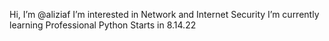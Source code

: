 Hi, I’m @aliziaf
I’m interested in Network and Internet Security
I’m currently learning Professional Python
Starts in 8.14.22
<!---
aliziaf/aliziaf is a ✨ special ✨ repository because its `README.md` (this file) appears on your GitHub profile.
You can click the Preview link to take a look at your changes.
--->
